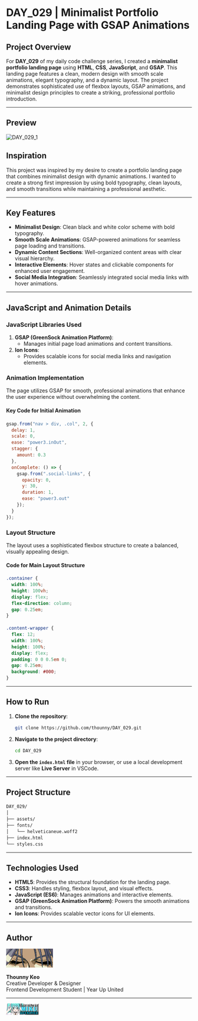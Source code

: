 # DAY_029 | Minimalist Portfolio Landing Page with GSAP Animations

## Project Overview

For **DAY_029** of my daily code challenge series, I created a **minimalist portfolio landing page** using **HTML**, **CSS**, **JavaScript**, and **GSAP**. This landing page features a clean, modern design with smooth scale animations, elegant typography, and a dynamic layout. The project demonstrates sophisticated use of flexbox layouts, GSAP animations, and minimalist design principles to create a striking, professional portfolio introduction.

---

## Preview

![DAY_029_1](./assets/DAY_029_1.gif)

## Inspiration

This project was inspired by my desire to create a portfolio landing page that combines minimalist design with dynamic animations. I wanted to create a strong first impression by using bold typography, clean layouts, and smooth transitions while maintaining a professional aesthetic.

---

## Key Features

- **Minimalist Design**: Clean black and white color scheme with bold typography.
- **Smooth Scale Animations**: GSAP-powered animations for seamless page loading and transitions.
- **Dynamic Content Sections**: Well-organized content areas with clear visual hierarchy.
- **Interactive Elements**: Hover states and clickable components for enhanced user engagement.
- **Social Media Integration**: Seamlessly integrated social media links with hover animations.

---

## JavaScript and Animation Details

### JavaScript Libraries Used

1. **GSAP (GreenSock Animation Platform)**:
   - Manages initial page load animations and content transitions.
2. **Ion Icons**:
   - Provides scalable icons for social media links and navigation elements.

### Animation Implementation

The page utilizes GSAP for smooth, professional animations that enhance the user experience without overwhelming the content.

#### Key Code for Initial Animation

```javascript
gsap.from("nav > div, .col", 2, {
  delay: 1,
  scale: 0,
  ease: "power3.inOut",
  stagger: {
    amount: 0.3
  },
  onComplete: () => {
    gsap.from(".social-links", {
      opacity: 0,
      y: 30,
      duration: 1,
      ease: "power3.out"
    });
  }
});
```

### Layout Structure

The layout uses a sophisticated flexbox structure to create a balanced, visually appealing design.

#### Code for Main Layout Structure

```css
.container {
  width: 100%;
  height: 100vh;
  display: flex;
  flex-direction: column;
  gap: 0.25em;
}

.content-wrapper {
  flex: 12;
  width: 100%;
  height: 100%;
  display: flex;
  padding: 0 0 0.5em 0;
  gap: 0.25em;
  background: #000;
}
```

---

## How to Run

1. **Clone the repository**:
   ```bash
   git clone https://github.com/thounny/DAY_029.git
   ```

2. **Navigate to the project directory**:
   ```bash
   cd DAY_029
   ```

3. **Open the `index.html` file** in your browser, or use a local development server like **Live Server** in VSCode.

---

## Project Structure

```bash
DAY_029/
│
├── assets/
├── fonts/
│   └── helveticaneue.woff2
├── index.html
└── styles.css
```

---

## Technologies Used

- **HTML5**: Provides the structural foundation for the landing page.
- **CSS3**: Handles styling, flexbox layout, and visual effects.
- **JavaScript (ES6)**: Manages animations and interactive elements.
- **GSAP (GreenSock Animation Platform)**: Powers the smooth animations and transitions.
- **Ion Icons**: Provides scalable vector icons for UI elements.

---

## Author

![Logo](./assets/index_dwn.gif)

**Thounny Keo**  
Creative Developer & Designer  
Frontend Development Student | Year Up United

---

![moon](./assets/miku.gif)
